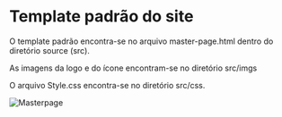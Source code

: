 # Template padrão do site

O template padrão encontra-se no arquivo master-page.html dentro do diretório source (src).

As imagens da logo e do ícone encontram-se no diretório src/imgs

O arquivo Style.css encontra-se no diretório src/css.

![Masterpage](https://user-images.githubusercontent.com/97120244/198111117-78e802e2-c8ef-4e8e-a241-9bcacf10038b.jpg)

